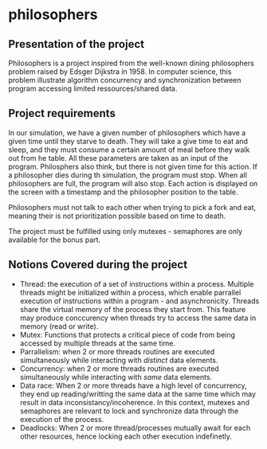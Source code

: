 # philosophers

## Presentation of the project
Philosophers is a project inspired from the well-known dining philosophers problem raised by Edsger Dijkstra in 1958. In computer science, this problem illustrate algorithm concurrency and synchronization between program accessing limited ressources/shared data.

## Project requirements 

In our simulation, we have a given number of philosophers which have a given time until they starve to death. They will take a give time to eat and sleep, and they must consume a certain amount of meal before they walk out from he table. All these parameters are taken as an input of the program. Philosphers also think, but there is not given time for this action. If a philosopher dies during th simulation, the program must stop. When all philosophers are full, the program will also stop. Each action is displayed on the screen with a timestamp and the philosopher position to the table.

Philosophers must not talk to each other when trying to pick a fork and eat, meaning their is not prioritization possible based on time to death.

The project must be fulfilled using only mutexes - semaphores are only available for the bonus part.

## Notions Covered during the project
* Thread: the execution of a set of instructions within a process. Multiple threads might be initialized within a process, which enable parrallel execution of instructions within a program - and asynchronicity. Threads share the virtual memory of the process they start from. This feature may produce conccurency when threads try to access the same data in memory (read or write). 
* Mutex: Functions that protects a critical piece of code from being accessed by multiple threads at the same time.  
* Parrallelism: when 2 or more threads routines are executed simultaneously while interacting with
 *distinct* data elements.  
* Concurrency: when 2 or more threads routines are executed simultaneously while interacting with
 *same* data elements. 
* Data race: When 2 or more threads have a high level of concurrency, they end up reading/writting the same data at the same time which may result in data inconsistancy/incoherence. In this context, mutexes and semaphores are relevant to lock and synchronize data through the execution of the process. 
* Deadlocks: When 2 or more thread/processes mutually await for each other resources, hence locking each other execution indefinetly. 
